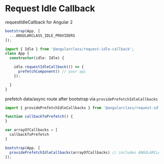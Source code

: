 # Request Idle Callback
requestIdleCallback for Angular 2



```typescript
bootstrap(App, [
  ...ANGULARCLASS_IDLE_PROVIDERS  
]);
```

```typescript
import { Idle } from '@angularclass/request-idle-callback';
class App {
  constructor(idle: Idle) {

    idle.requestIdleCallback(() => {
      prefetchComponent() // your api
    });

  }  
}

```


prefetch data/async route after bootstrap via `providePrefetchIdleCallbacks`
```typescript
import { providePrefetchIdleCallbacks } from '@angularclass/request-idle-callback';

function callbackToPrefetch() {
}

var arrayOfCallbacks = [
  callbackToPrefetch
]

bootstrap(App, [
  providePrefetchIdleCallbacks(arrayOfCallbacks) // includes ANGULARCLASS_IDLE_PROVIDERS
]);
```
